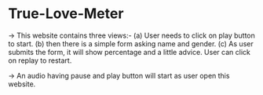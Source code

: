 # True-Love-Meter
-> This website contains three views:- 
  (a) User needs to click on play button to start.
  (b) then there is a simple form asking name and gender.
  (c) As user submits the form, it will show percentage and a little advice. User can click on replay to restart.
  
-> An audio having pause and play button will start as user open this website.


